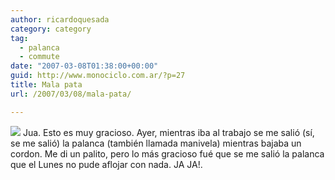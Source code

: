 ```yaml
---
author: ricardoquesada
category: category
tag:
  - palanca
  - commute
date: "2007-03-08T01:38:00+00:00"
guid: http://www.monociclo.com.ar/?p=27
title: Mala pata
url: /2007/03/08/mala-pata/

---
```

[![](/wp-content/uploads/2007/03/d04d3-pedal.jpg?w=300)](/wp-content/uploads/2007/03/d04d3-pedal.jpg) Jua. Esto es muy gracioso. Ayer, mientras iba al trabajo se me salió (sí, se me salió) la palanca (también llamada manivela) mientras bajaba un cordon. Me di un palito, pero lo más gracioso fué que se me salió la palanca que el Lunes no pude aflojar con nada. JA JA!.
